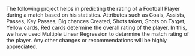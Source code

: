 The following project helps in predicting the rating of a Football Player during a match based on his statistics. Attributes such as Goals, Assists, Passes, Key Passes, Big chances Created, Shots taken, Shots on Target, Yellow cards, Red cards determine the overall rating of the player. In this, we have used Multiple Linear Regression to determine the match rating of the player. Any other changes or recommendations will be highly appreciated.
